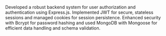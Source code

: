 Developed a robust backend system for user authorization and authentication using Express.js. Implemented JWT for secure, stateless sessions and managed cookies for session persistence. Enhanced security with Bcrypt for password hashing and used MongoDB with Mongoose for efficient data handling and schema validation.
